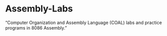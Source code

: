 # Assembly-Labs
“Computer Organization and Assembly Language (COAL) labs and practice programs in 8086 Assembly.”
